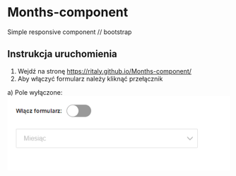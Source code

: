 # Months-component
Simple responsive component // bootstrap  
## Instrukcja uruchomienia 
1. Wejdź na stronę https://ritaly.github.io/Months-component/  
2. Aby włączyć formularz należy kliknąć przełącznik  

a) Pole wyłączone:
![Wyłączone](/img/wylaczone.png)